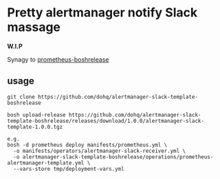 # Pretty alertmanager notify Slack massage
**W.I.P**

Synagy to [prometheus-boshrelease](https://github.com/bosh-prometheus/prometheus-boshrelease)

## usage
```
git clone https://github.com/dohq/alertmanager-slack-template-boshrelease

bosh upload-release https://github.com/dohq/alertmanager-slack-template-boshrelease/releases/download/1.0.0/alertmanager-slack-template-1.0.0.tgz

e.g.
bosh -d prometheus deploy manifests/prometheus.yml \
  -o manifests/operators/alertmanager-slack-receiver.yml \
  -o alertmanager-slack-template-boshrelease/operations/prometheus-alertmanager-template.yml \
  --vars-store tmp/deployment-vars.yml
```
